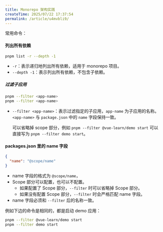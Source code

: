 ```yaml
---
title: Monorepo 架构实践
createTime: 2025/07/22 17:37:54
permalink: /article/u4mvbli9/
---
```


常用命令：

#### 列出所有依赖

```bash
pnpm list -r --depth -1
```

- `-r`：表示递归地列出所有依赖，适用于 monorepo 项目。
- `--depth -1`：表示列出所有依赖，不包含子依赖。

##### 过滤子应用

```bash
pnpm --filter <app-name>
pnpm --filter <app-name>
```

- `--filter <app-name>`：表示过滤指定的子应用，`app-name` 为子应用的名称。`<app-name>` 与 `package.json` 中的 `name` 字段保持一致。

  可以省略掉 scope 部分，例如 `pnpm --filter @vue-learn/demo start` 可以直接写为 `pnpm --filter demo start`。

#### packages.json 里的 name 字段

```json
{
  "name": "@scope/name"
}
```

- name 字段的格式为 `@scope/name`，
- Scope 部分可以配置，也可以不配置。
  - 如果配置了 Scope 部分，`--filter` 时可以省略掉 Scope 部分。
  - 如果没有配置 Scope 部分，`--filter` 时会严格匹配 name 字段。
- name 字段必须和 `--filter` 后的名称一致。

例如下边的命令是相同的，都是启动 demo 应用：

```bash
pnpm --filter @vue-learn/demo start
pnpm --filter demo start
```
